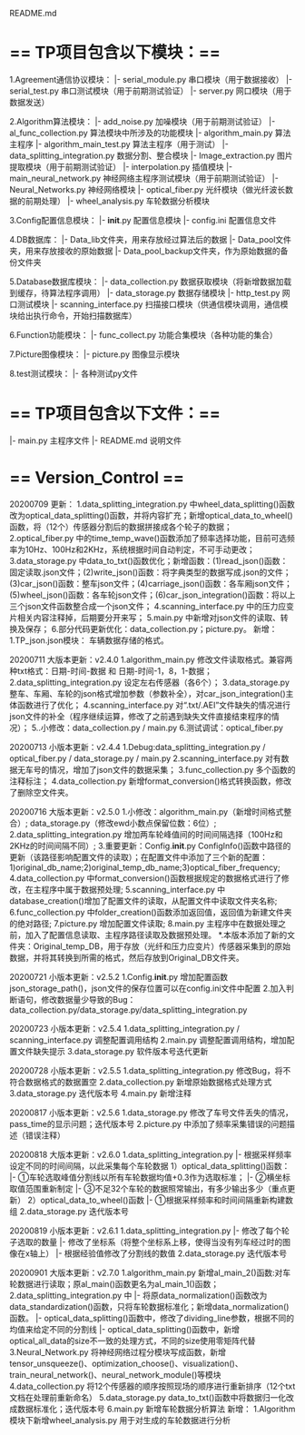 README.md

# == TP项目包含以下模块：==

1.Agreement通信协议模块：
    |- serial_module.py 串口模块（用于数据接收）
    |- serial_test.py 串口测试模块（用于前期测试验证）
    |- server.py 网口模块（用于数据发送）
    
2.Algorithm算法模块：
    |- add_noise.py 加噪模块（用于前期测试验证）
    |- al_func_collection.py 算法模块中所涉及的功能模块
    |- algorithm_main.py 算法主程序
    |- algorithm_main_test.py 算法主程序（用于测试）
    |- data_splitting_integration.py 数据分割、整合模块 
    |- Image_extraction.py 图片提取模块（用于前期测试验证）
    |- interpolation.py 插值模块
    |- main_neural_network.py 神经网络主程序测试模块（用于前期测试验证）
    |- Neural_Networks.py 神经网络模块
    |- optical_fiber.py 光纤模块（做光纤波长数据的前期处理）
    |- wheel_analysis.py 车轮数据分析模块
    
3.Config配置信息模块：
    |- __init__.py 配置信息模块
    |- config.ini 配置信息文件
    
4.DB数据库：
    |- Data_lib文件夹，用来存放经过算法后的数据
    |- Data_pool文件夹，用来存放接收的原始数据
    |- Data_pool_backup文件夹，作为原始数据的备份文件夹
    
5.Database数据库模块：
    |- data_collection.py 数据获取模块（将新增数据加载到缓存，待算法程序调用）
    |- data_storage.py 数据存储模块
    |- http_test.py 网口测试模块
    |- scanning_interface.py 扫描接口模块（供通信模块调用，通信模块给出执行命令，开始扫描数据库）

6.Function功能模块：
    |- func_collect.py 功能合集模块（各种功能的集合）

7.Picture图像模块：
    |- picture.py 图像显示模块

8.test测试模块：
    |- 各种测试py文件

# == TP项目包含以下文件：== 

|- main.py 主程序文件
|- README.md 说明文件


# == Version_Control ==
20200709
更新：
1.data_splitting_integration.py 中wheel_data_splitting()函数改为optical_data_splitting()函数，并将内容扩充；新增optical_data_to_wheel()函数，将（12个）传感器分割后的数据拼接成各个轮子的数据；
2.optical_fiber.py 中的time_temp_wave()函数添加了频率选择功能，目前可选频率为10Hz、100Hz和2KHz，系统根据时间自动判定，不可手动更改；
3.data_storage.py 中data_to_txt()函数优化；新增函数：(1)read_json()函数：固定读取.json文件；(2)write_json()函数：将字典类型的数据写成.json的文件；(3)car_json()函数：整车json文件；(4)carriage_json()函数：各车厢json文件；(5)wheel_json()函数：各车轮json文件；(6)car_json_integration()函数：将以上三个json文件函数整合成一个json文件；
4.scanning_interface.py 中的压力应变片相关内容注释掉，后期要分开来写；
5.main.py 中新增对json文件的读取、转换及保存；
6.部分代码更新优化：data_collection.py；picture.py。
新增：
1.TP_json.json模块： 车辆数据存储的格式。


20200711
大版本更新：v2.4.0
1.algorithm_main.py 修改文件读取格式。兼容两种txt格式：日期-时间-数据 和 日期-时间-1，8，1-数据；
2.data_splitting_integration.py 设定左右传感器（各6个）；
3.data_storage.py 整车、车厢、车轮的json格式增加参数（参数补全），对car_json_integration()主体函数进行了优化；
4.scanning_interface.py 对“.txt/.AEI”文件缺失的情况进行json文件的补全（程序继续运算，修改了之前遇到缺失文件直接结束程序的情况）；
5..小修改：data_collection.py / main.py
6.测试调试：optical_fiber.py

20200713
小版本更新：v2.4.4
1.Debug:data_splitting_integration.py / optical_fiber.py / data_storage.py / main.py
2.scanning_interface.py 对有数据无车号的情况，增加了json文件的数据采集；
3.func_collection.py 多个函数的注释标注；
4.data_collection.py 新增format_conversion()格式转换函数，修改了删除空文件夹。

20200716
大版本更新：v2.5.0
1.小修改：algorithm_main.py（新增时间格式整合）; data_storage.py（修改ewd小数点保留位数：6位）;
2.data_splitting_integration.py 增加两车轮峰值间的时间间隔选择（100Hz和2KHz的时间间隔不同）;
3.重要更新：Config.__init__.py ConfigInfo()函数中路径的更新（该路径影响配置文件的读取）；在配置文件中添加了三个新的配置：1)original_db_name;2)original_temp_db_name;3)optical_fiber_frequency;
4.data_collection.py 中format_conversion()函数根据规定的数据格式进行了修改，在主程序中属于数据预处理;
5.scanning_interface.py 中database_creation()增加了配置文件的读取，从配置文件中读取文件夹名称;
6.func_collection.py 中folder_creation()函数添加返回值，返回值为新建文件夹的绝对路径;
7.picture.py 增加配置文件读取;
8.main.py 主程序中在数据处理之前，加入了配置信息读取、主程序路径读取及数据预处理。
*.本版本添加了新的文件夹：Original_temp_DB，用于存放（光纤和压力应变片）传感器采集到的原始数据，并将其转换到所需的格式，然后存放到Original_DB文件夹。

20200721
小版本更新：v2.5.2
1.Config.__init__.py 增加配置函数json_storage_path()，json文件的保存位置可以在config.ini文件中配置
2.加入判断语句，修改数据量少导致的Bug：data_collection.py/data_storage.py/data_splitting_integration.py

20200723
小版本更新：v2.5.4
1.data_splitting_integration.py / scanning_interface.py 调整配置调用结构
2.main.py 调整配置调用结构，增加配置文件缺失提示
3.data_storage.py 软件版本号迭代更新

20200728
小版本更新：v2.5.5
1.data_splitting_integration.py 修改Bug，将不符合数据格式的数据置空
2.data_collection.py 新增原始数据格式处理方式
3.data_storage.py 迭代版本号
4.main.py 新增注释

20200817
小版本更新：v2.5.6
1.data_storage.py 修改了车号文件丢失的情况，pass_time的显示问题；迭代版本号
2.picture.py 中添加了频率采集错误的问题描述（错误注释）

20200818
大版本更新：v2.6.0
1.data_splitting_integration.py 
    |- 根据采样频率设定不同的时间间隔，以此采集每个车轮数据
    1）optical_data_splitting()函数：
        |- ①车轮选取峰值分割线以所有车轮数据均值+0.3作为选取标准；
        |- ②横坐标取值范围重新制定
        |- ③不足32个车轮的数据照常输出，有多少输出多少（重点更新）
    2）optical_data_to_wheel()函数
        |- ①根据采样频率和时间间隔重新构建数组
2.data_storage.py 迭代版本号

20200819
小版本更新：v2.6.1
1.data_splitting_integration.py 
    |- 修改了每个轮子选取的数量
    |- 修改了坐标系（将整个坐标系上移，使得当没有列车经过时的图像在x轴上）
    |- 根据经验值修改了分割线的数值
2.data_storage.py 迭代版本号

20200901
大版本更新：v2.7.0
1.algorithm_main.py 新增al_main_2()函数:对车轮数据进行读取；原al_main()函数更名为al_main_1()函数；
2.data_splitting_integration.py 中
    |- 将原data_normalization()函数改为data_standardization()函数，只将车轮数据标准化；新增data_normalization()函数。
    |- optical_data_splitting()函数中，修改了dividing_line参数，根据不同的均值来给定不同的分割线
    |- optical_data_splitting()函数中，新增optical_all_data的size不一致的处理方式，不同的size使用零矩阵代替
3.Neural_Network.py 将神经网络过程分模块写成函数，新增tensor_unsqueeze()、optimization_choose()、visualization()、train_neural_network()、neural_network_module()等模块
4.data_collection.py 将12个传感器的顺序按照现场的顺序进行重新排序（12个txt文档在处理前重新命名）
5.data_storage.py data_to_txt()函数中将数据归一化改成数据标准化；迭代版本号
6.main.py 新增车轮数据分析算法
新增：
1.Algorithm模块下新增wheel_analysis.py 用于对生成的车轮数据进行分析